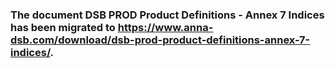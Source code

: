 ### The document DSB PROD Product Definitions - Annex 7 Indices has been migrated to https://www.anna-dsb.com/download/dsb-prod-product-definitions-annex-7-indices/.
